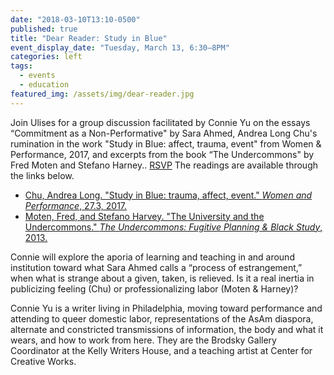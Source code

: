 ```yaml
---
date: "2018-03-10T13:10-0500"
published: true
title: "Dear Reader: Study in Blue"
event_display_date: "Tuesday, March 13, 6:30–8PM"
categories: left
tags:
  - events
  - education
featured_img: /assets/img/dear-reader.jpg
---
```


Join Ulises for a group discussion facilitated by Connie Yu on the essays “Commitment as a Non-Performative" by Sara Ahmed, Andrea Long Chu's rumination in the work "Study in Blue: affect, trauma, event" from Women & Performance, 2017, and excerpts from the book “The Undercommons" by Fred Moten and Stefano Harney.. [RSVP](https://www.facebook.com/events/227155514510749/) The readings are available through the links below.

- [Chu, Andrea Long. "Study in Blue: trauma, affect, event." _Women and Performance_, 27.3, 2017.](https://www.womenandperformance.org/bonus-articles-1/andrea-long-chu-27-3)
- [Moten, Fred, and Stefano Harvey. "The University and the Undercommons." _The Undercommons: Fugitive Planning & Black Study_, 2013.](https://drive.google.com/file/d/1g9Rkz28SuuhZPpHPQ2A9aquY0iKEOo5b/view?usp=sharing)

Connie will explore the aporia of learning and teaching in and around institution toward what Sara Ahmed calls a “process of estrangement,” when what is strange about a given, taken, is relieved. Is it a real inertia in publicizing feeling (Chu) or professionalizing labor (Moten & Harney)?

Connie Yu is a writer living in Philadelphia, moving toward performance and attending to queer domestic labor, representations of the AsAm diaspora, alternate and constricted transmissions of information, the body and what it wears, and how to work from here. They are the Brodsky Gallery Coordinator at the Kelly Writers House, and a teaching artist at Center for Creative Works.
